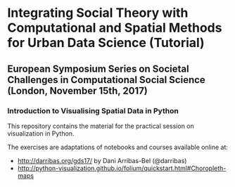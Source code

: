 # Integrating Social Theory with Computational and Spatial Methods for Urban Data Science (Tutorial)

## European Symposium Series on Societal Challenges in Computational Social Science (London, November 15th, 2017)

### Introduction to Visualising Spatial Data in Python

This repository contains the material for the practical session on visualization in Python. 

The exercises are adaptations of notebooks and courses available online at:

* http://darribas.org/gds17/ by Dani Arribas-Bel (@darribas)
* http://python-visualization.github.io/folium/quickstart.html#Choropleth-maps


